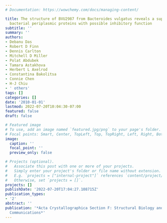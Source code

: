 ```yaml
---
# Documentation: https://wowchemy.com/docs/managing-content/

title: The structure of BVU2987 from Bacteroides vulgatus reveals a superfamily of
  bacterial periplasmic proteins with possible inhibitory function
subtitle: ''
summary: ''
authors:
- Debanu Das
- Robert D Finn
- Dennis Carlton
- Mitchell D Miller
- Polat Abdubek
- Tamara Astakhova
- Herbert L Axelrod
- Constantina Bakolitsa
- Connie Chen
- H-J Chiu
- ' others'
tags: []
categories: []
date: '2010-01-01'
lastmod: 2022-07-20T10:04:30-07:00
featured: false
draft: false

# Featured image
# To use, add an image named `featured.jpg/png` to your page's folder.
# Focal points: Smart, Center, TopLeft, Top, TopRight, Left, Right, BottomLeft, Bottom, BottomRight.
image:
  caption: ''
  focal_point: ''
  preview_only: false

# Projects (optional).
#   Associate this post with one or more of your projects.
#   Simply enter your project's folder or file name without extension.
#   E.g. `projects = ["internal-project"]` references `content/project/deep-learning/index.md`.
#   Otherwise, set `projects = []`.
projects: []
publishDate: '2022-07-20T17:04:27.108715Z'
publication_types:
- '2'
abstract: ''
publication: '*Acta Crystallographica Section F: Structural Biology and Crystallization
  Communications*'
---
```

